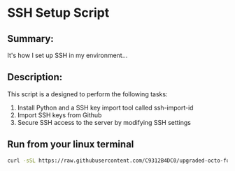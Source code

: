 # SSH Setup Script
## Summary:
It's how I set up SSH in my environment...
## Description:
This script is a designed to perform the following tasks:
1) Install Python and a SSH key import tool called ssh-import-id
2) Import SSH keys from Github
3) Secure SSH access to the server by modifying SSH settings

## Run from your linux terminal
```bash
curl -sSL https://raw.githubusercontent.com/C9312B4DC0/upgraded-octo-fortnight/refs/heads/main/ssh/ssh_config.sh | /bin/bash
```
